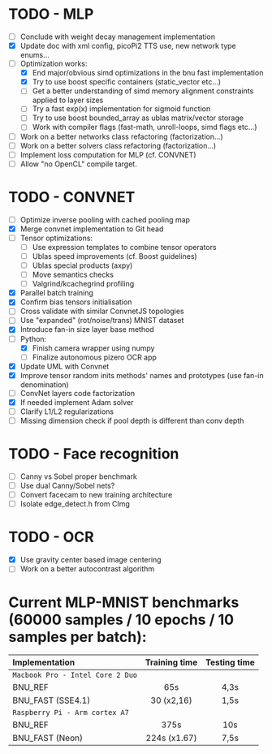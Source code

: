 # TODO - MLP
- [ ] Conclude with weight decay management implementation
- [x] Update doc with xml config, picoPi2 TTS use, new network type enums...
- [ ] Optimization works:
    - [x] End major/obvious simd optimizations in the bnu fast implementation
    - [x] Try to use boost specific containers (static_vector etc...)
    - [ ] Get a better understanding of simd memory alignment constraints applied to layer sizes
    - [ ] Try a fast exp(x) implementation for sigmoid function
    - [ ] Try to use boost bounded_array as ublas matrix/vector storage
    - [ ] Work with compiler flags (fast-math, unroll-loops, simd flags etc...)
- [ ] Work on a better networks class refactoring (factorization...)
- [ ] Work on a better solvers class refactoring (factorization...)
- [ ] Implement loss computation for MLP (cf. CONVNET)
- [ ] Allow "no OpenCL" compile target.

# TODO - CONVNET
- [ ] Optimize inverse pooling with cached pooling map
- [x] Merge convnet implementation to Git head
- [ ] Tensor optimizations:
    - [ ] Use expression templates to combine tensor operators
    - [ ] Ublas speed improvements (cf. Boost guidelines)
    - [ ] Ublas special products (axpy)
    - [ ] Move semantics checks
    - [ ] Valgrind/kcachegrind profiling
- [x] Parallel batch training
- [x] Confirm bias tensors initialisation
- [ ] Cross validate with similar ConvnetJS topologies
- [ ] Use "expanded" (rot/noise/trans) MNIST dataset
- [x] Introduce fan-in size layer base method
- [ ] Python:
    - [x] Finish camera wrapper using numpy
    - [ ] Finalize autonomous pizero OCR app
- [x] Update UML with Convnet
- [x] Improve tensor random inits methods' names and prototypes (use fan-in denomination)
- [ ] ConvNet layers code factorization
- [x] If needed implement Adam solver
- [ ] Clarify L1/L2 regularizations
- [ ] Missing dimension check if pool depth is different than conv depth

# TODO - Face recognition
- [ ] Canny vs Sobel proper benchmark
- [ ] Use dual Canny/Sobel nets?
- [ ] Convert facecam to new training architecture
- [ ] Isolate edge_detect.h from CImg

# TODO - OCR
- [x] Use gravity center based image centering
- [ ] Work on a better autocontrast algorithm

# Current MLP-MNIST benchmarks (60000 samples / 10 epochs / 10 samples per batch):

| Implementation | Training time | Testing time |
| :--- | :---: | :---: |
| `Macbook Pro - Intel Core 2 Duo` | | |
| BNU_REF | 65s | 4,3s |
| BNU_FAST (SSE4.1) | 30 (x2,16) | 1,5s |
| `Raspberry Pi - Arm cortex A7` | | |
| BNU_REF | 375s | 10s |
| BNU_FAST (Neon) | 224s (x1.67) | 7,5s |
